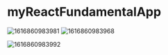 # myReactFundamentalApp
![1616860983981](https://user-images.githubusercontent.com/58290134/112760167-baeffb00-9013-11eb-83b3-27b9043244d9.jpg)
![1616860983968](https://user-images.githubusercontent.com/58290134/112760171-bd525500-9013-11eb-904e-068f67a53525.jpg)

![1616860983992](https://user-images.githubusercontent.com/58290134/112760169-bcb9be80-9013-11eb-95f9-38e91ec213b7.jpg)
